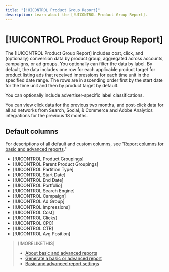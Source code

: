 ```yaml
---
title: "[!UICONTROL Product Group Report]"
description: Learn about the [!UICONTROL Product Group Report].
---
```

# [!UICONTROL Product Group Report]

The [!UICONTROL Product Group Report] includes cost, click, and (optionally) conversion data by product group, aggregated across accounts, campaigns, or ad groups. You optionally can filter the data by label. By default, the data includes one row for each applicable product target for product listing ads that received impressions for each time unit in the specified date range. The rows are in ascending order first by the start date for the time unit and then by product target by default.

You can optionally include advertiser-specific label classifications.

You can view click data for the previous two months, and post-click data for all ad networks from Search, Social, & Commerce and Adobe Analytics integrations for the previous 18 months.

## Default columns

For descriptions of all default and custom columns, see "[Report columns for basic and advanced reports](basic-advanced-report-columns.md)."

* [!UICONTROL Product Groupings]
* [!UICONTROL Parent Product Groupings]
* [!UICONTROL Partition Type]
* [!UICONTROL Start Date]
* [!UICONTROL End Date]
* [!UICONTROL Portfolio]
* [!UICONTROL Search Engine]
* [!UICONTROL Campaign]
* [!UICONTROL Ad Group]
* [!UICONTROL Impressions]
* [!UICONTROL Cost]
* [!UICONTROL Clicks]
* [!UICONTROL CPC]
* [!UICONTROL CTR]
* [!UICONTROL Avg Position]

>[!MORELIKETHIS]
>
>* [About basic and advanced reports](basic-advanced-report-about.md)
>* [Generate a basic or advanced report](basic-advanced-report-generate.md)
>* [Basic and advanced report settings](basic-advanced-report-settings.md)
